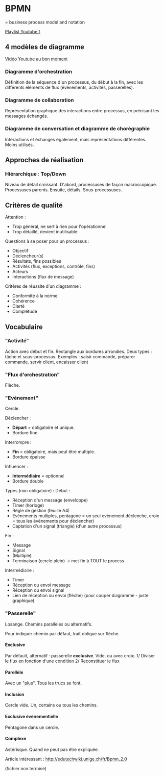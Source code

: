 # BPMN
= business process model and notation

[Playlist Youtube 1](https://www.youtube.com/playlist?list=PLSkCdDPNwJTCH2i9dj0DhmQ85ZDxLvR-Q)

## 4 modèles de diagramme

[Vidéo Youtube au bon moment](https://youtu.be/ouL01C-LRww?t=8m28s)

### Diagramme d'orchestration

Définition de la séquence d'un processus, du début à la fin, avec les différents éléments de flux (évènements, activités, passerelles).

### Diagramme de collaboration

Représentation graphique des interactions entre processus, en précisant les messages échangés.

### Diagramme de conversation et diagramme de chorégraphie

Interactions et échanges également, mais représentations différentes. Moins utilisés.

## Approches de réalisation

### Hiérarchique : Top/Down
Niveau de détail croissant.
D'abord, processuses de façon macroscopique. Processuses parents.
Ensuite, détails. Sous-processuses.

## Critères de qualité

Attention :
- Trop général, ne sert à rien pour l'opérationnel
- Trop détaillé, devient inutilisable

Questions à se poser pour un processus :
- Objectif
- Déclencheur(s)
- Résultats, fins possibles
- Activités (flux, exceptions, contrôle, fins)
- Acteurs
- Interactions (flux de message)

Critères de réussite d'un diagramme :
- Conformité à la norme
- Cohérence
- Clarté
- Complétude

## Vocabulaire

### "Activité"

Action avec début et fin.
Rectangle aux bordures arrondies.
Deux types : tâche et sous-processus.
Exemples : saisir commande, préparer commande, servir client, encaisser client

### "Flux d'orchestration"

Flèche.

### "Evènement"

Cercle.

Déclencher :
- **Départ** = obligatoire et unique.
- Bordure fine

Interrompre :
- **Fin** = obligatoire, mais peut être multiple.
- Bordure épaisse

Influencer :
- **Intermédiaire** = optionnel
- Bordure double

Types (non obligatoire) :
Début :
- Réception d'un message (enveloppe)
- Timer (horloge)
- Règle de gestion (feuille A4)
- Evènements multiples, pentagone = un seul evènement déclenche, croix = tous les évènements pour déclencher)
- Captation d'un signal (triangle) (d'un autre processus)

Fin :
- Message
- Signal
- (Multiple)
- Terminaison (cercle plein) -> met fin à TOUT le process

Intermédiaire :
- Timer
- Réception ou envoi message
- Réception ou envoi signal
- Lien de réception ou envoi (flèche) (pour couper diagramme - juste graphique)


### "Passerelle"

Losange.
Chemins parallèles ou alternatifs.

Pour indiquer chemin par défaut, trait oblique sur flèche.

#### Exclusive
Par défault, alternatif : passerelle **exclusive**.
Vide, ou avec croix.
1/ Diviser le flux en fonction d'une condition
2/ Reconstituer le flux

#### Parellèle
Avec un "plus".
Tous les trucs se font.

#### Inclusion
Cercle vide.
Un, certains ou tous les chemins.

#### Exclusive évènementielle
Pentagone dans un cercle.

#### Complexe
Astérisque.
Quand ne peut pas être expliquée.

Article intéressant : http://edutechwiki.unige.ch/fr/Bpmn_2.0

(fichier non terminé)

